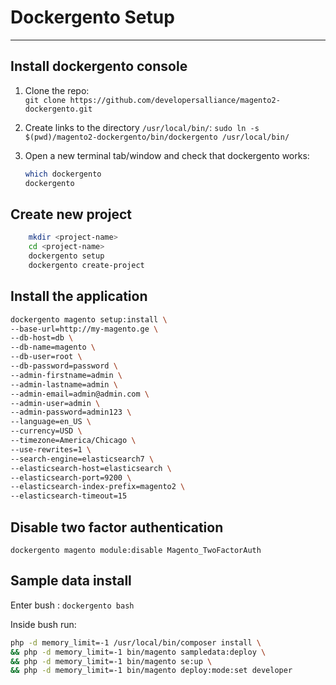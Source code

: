 # Dockergento Setup

___

## Install dockergento console

1. Clone the repo:  
   ``` git clone https://github.com/developersalliance/magento2-dockergento.git ```
2. Create links to the directory ```/usr/local/bin/```:
    ``` sudo ln -s $(pwd)/magento2-dockergento/bin/dockergento /usr/local/bin/ ```
3. Open a new terminal tab/window and check that dockergento works:

    ```bash
    which dockergento  
    dockergento
    ```

## Create new project

```bash
    mkdir <project-name>
    cd <project-name>
    dockergento setup
    dockergento create-project
```

## Install the application

```bash
dockergento magento setup:install \
--base-url=http://my-magento.ge \
--db-host=db \
--db-name=magento \
--db-user=root \
--db-password=password \
--admin-firstname=admin \
--admin-lastname=admin \
--admin-email=admin@admin.com \
--admin-user=admin \
--admin-password=admin123 \
--language=en_US \
--currency=USD \
--timezone=America/Chicago \
--use-rewrites=1 \
--search-engine=elasticsearch7 \
--elasticsearch-host=elasticsearch \
--elasticsearch-port=9200 \
--elasticsearch-index-prefix=magento2 \
--elasticsearch-timeout=15
```

## Disable two factor authentication

``` dockergento magento module:disable Magento_TwoFactorAuth ```

## Sample data install

Enter bush : ``` dockergento bash ```

Inside bush run:

```bash
php -d memory_limit=-1 /usr/local/bin/composer install \
&& php -d memory_limit=-1 bin/magento sampledata:deploy \
&& php -d memory_limit=-1 bin/magento se:up \
&& php -d memory_limit=-1 bin/magento deploy:mode:set developer
